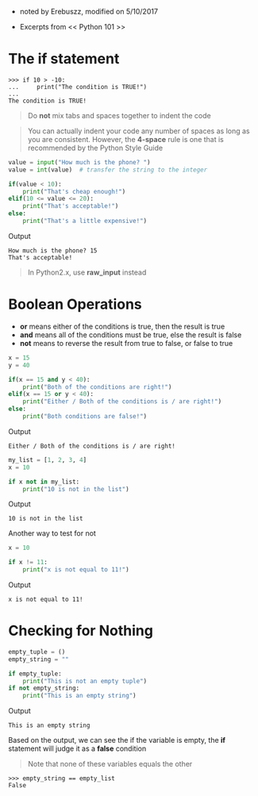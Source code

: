 * noted by Erebuszz, modified on 5/10/2017

* Excerpts from << Python 101 >>

# The <b>if</b> statement

    >>> if 10 > -10:
    ...     print("The condition is TRUE!")
    ...
    The condition is TRUE!

> Do <b>not</b> mix tabs and spaces together to indent the code

> You can actually indent your code any number of spaces as long as you are consistent. However, the <b>4-space</b> rule is one that is recommended by the Python Style Guide

```python
value = input("How much is the phone? ")
value = int(value)  # transfer the string to the integer

if(value < 10):
    print("That's cheap enough!")
elif(10 <= value <= 20):
    print("That's acceptable!")
else:
    print("That's a little expensive!")
```
Output
    
    How much is the phone? 15
    That's acceptable!

> In Python2.x, use <b>raw_input</b> instead

# Boolean Operations

* <b>or</b> means either of the conditions is true, then the result is true
* <b>and</b> means all of the conditions must be true, else the result is false
* <b>not</b> means to reverse the result from true to false, or false to true

```python
x = 15
y = 40

if(x == 15 and y < 40):
    print("Both of the conditions are right!")
elif(x == 15 or y < 40):
    print("Either / Both of the conditions is / are right!")
else:
    print("Both conditions are false!")
```
Output

    Either / Both of the conditions is / are right!

```python
my_list = [1, 2, 3, 4]
x = 10

if x not in my_list:
    print("10 is not in the list")
```
Output
    
    10 is not in the list

Another way to test for not
```python
x = 10

if x != 11:
    print("x is not equal to 11!")
```
Output

    x is not equal to 11!

# Checking for Nothing

```python
empty_tuple = ()
empty_string = ""

if empty_tuple:
    print("This is not an empty tuple")
if not empty_string:
    print("This is an empty string")
```
Output

    This is an empty string

Based on the output, we can see the if the variable is empty, the <b>if</b> statement will judge it as a <b>false</b> condition

> Note that none of these variables equals the other

    >>> empty_string == empty_list
    False